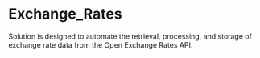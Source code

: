 # Exchange_Rates
Solution is designed to automate the retrieval, processing, and storage of exchange rate data from the Open Exchange Rates API. 
